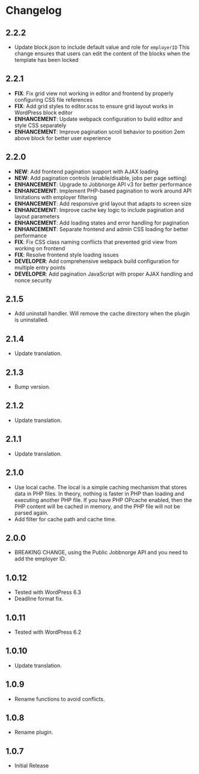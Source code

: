 # Changelog

## 2.2.2
* Update block.json to include default value and role for `employerID`
  This change ensures that users can edit the content of the blocks when the template has been locked

## 2.2.1

* **FIX**: Fix grid view not working in editor and frontend by properly configuring CSS file references
* **FIX**: Add grid styles to editor.scss to ensure grid layout works in WordPress block editor
* **ENHANCEMENT**: Update webpack configuration to build editor and style CSS separately
* **ENHANCEMENT**: Improve pagination scroll behavior to position 2em above block for better user experience

## 2.2.0

* **NEW**: Add frontend pagination support with AJAX loading
* **NEW**: Add pagination controls (enable/disable, jobs per page setting)
* **ENHANCEMENT**: Upgrade to Jobbnorge API v3 for better performance
* **ENHANCEMENT**: Implement PHP-based pagination to work around API limitations with employer filtering
* **ENHANCEMENT**: Add responsive grid layout that adapts to screen size
* **ENHANCEMENT**: Improve cache key logic to include pagination and layout parameters
* **ENHANCEMENT**: Add loading states and error handling for pagination
* **ENHANCEMENT**: Separate frontend and admin CSS loading for better performance
* **FIX**: Fix CSS class naming conflicts that prevented grid view from working on frontend
* **FIX**: Resolve frontend style loading issues
* **DEVELOPER**: Add comprehensive webpack build configuration for multiple entry points
* **DEVELOPER**: Add pagination JavaScript with proper AJAX handling and nonce security

## 2.1.5

* Add uninstall handler. Will remove the cache directory when the plugin is uninstalled.

## 2.1.4

* Update translation.

## 2.1.3

* Bump version.

## 2.1.2

* Update translation.

## 2.1.1

* Update translation.

## 2.1.0

* Use local cache. The local is a simple caching mechanism that stores data in PHP files. In theory, nothing is faster in PHP than loading and executing another PHP file. If you have PHP OPcache enabled, then the PHP content will be cached in memory, and the PHP file will not be parsed again.
* Add filter for cache path and cache time.

## 2.0.0

* BREAKING CHANGE, using the Public Jobbnorge API and you need to add the employer ID.

## 1.0.12

* Tested with WordPress 6.3
* Deadline format fix.

## 1.0.11

* Tested with WordPress 6.2

## 1.0.10

* Update translation.

## 1.0.9

* Rename functions to avoid conflicts.

## 1.0.8

* Rename plugin.

## 1.0.7

* Initial Release
